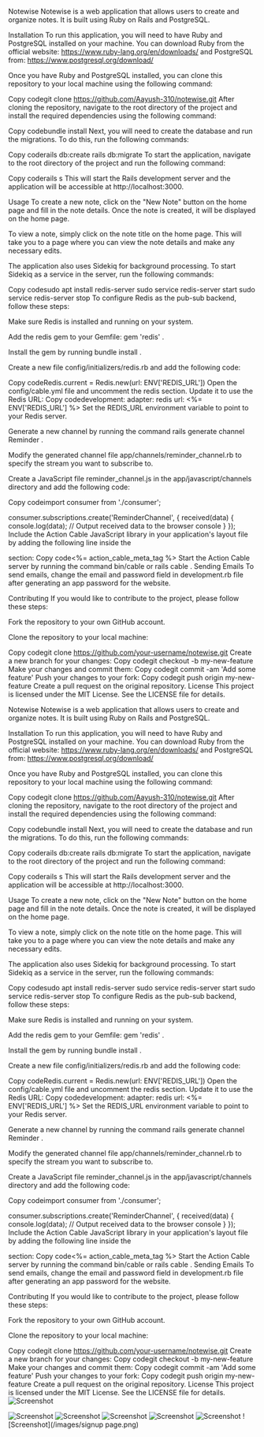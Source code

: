 Notewise
Notewise is a web application that allows users to create and organize notes. It is built using Ruby on Rails and PostgreSQL.

Installation
To run this application, you will need to have Ruby and PostgreSQL installed on your machine. You can download Ruby from the official website: https://www.ruby-lang.org/en/downloads/ and PostgreSQL from: https://www.postgresql.org/download/

Once you have Ruby and PostgreSQL installed, you can clone this repository to your local machine using the following command:

Copy codegit clone https://github.com/Aayush-310/notewise.git
After cloning the repository, navigate to the root directory of the project and install the required dependencies using the following command:

Copy codebundle install
Next, you will need to create the database and run the migrations. To do this, run the following commands:

Copy coderails db:create
rails db:migrate
To start the application, navigate to the root directory of the project and run the following command:

Copy coderails s
This will start the Rails development server and the application will be accessible at http://localhost:3000.

Usage
To create a new note, click on the "New Note" button on the home page and fill in the note details. Once the note is created, it will be displayed on the home page.

To view a note, simply click on the note title on the home page. This will take you to a page where you can view the note details and make any necessary edits.

The application also uses Sidekiq for background processing. To start Sidekiq as a service in the server, run the following commands:

Copy codesudo apt install redis-server
sudo service redis-server start
sudo service redis-server stop
To configure Redis as the pub-sub backend, follow these steps:

Make sure Redis is installed and running on your system.

Add the redis gem to your Gemfile:
gem 'redis'
.

Install the gem by running
bundle install
.

Create a new file
config/initializers/redis.rb
and add the following code:

Copy codeRedis.current = Redis.new(url: ENV['REDIS_URL'])
Open the
config/cable.yml
file and uncomment the redis section. Update it to use the Redis URL:
Copy codedevelopment:
adapter: redis
url: <%= ENV['REDIS_URL'] %>
Set the
REDIS_URL
environment variable to point to your Redis server.

Generate a new channel by running the command
rails generate channel Reminder
.

Modify the generated channel file
app/channels/reminder_channel.rb
to specify the stream you want to subscribe to.

Create a JavaScript file
reminder_channel.js
in the
app/javascript/channels
directory and add the following code:

Copy codeimport consumer from './consumer';

consumer.subscriptions.create('ReminderChannel', {
received(data) {
console.log(data); // Output received data to the browser console
}
});
Include the Action Cable JavaScript library in your application's layout file by adding the following line inside the

<head>
 section:
Copy code<%= action_cable_meta_tag %>
Start the Action Cable server by running the command 
bin/cable
 or 
rails cable
.
Sending Emails
To send emails, change the email and password field in 
development.rb
 file after generating an app password for the website.

Contributing
If you would like to contribute to the project, please follow these steps:

Fork the repository to your own GitHub account.

Clone the repository to your local machine:

Copy codegit clone https://github.com/your-username/notewise.git
Create a new branch for your changes:
Copy codegit checkout -b my-new-feature
Make your changes and commit them:
Copy codegit commit -am 'Add some feature'
Push your changes to your fork:
Copy codegit push origin my-new-feature
Create a pull request on the original repository.
License
This project is licensed under the MIT License. See the
LICENSE
file for details.

Notewise
Notewise is a web application that allows users to create and organize notes. It is built using Ruby on Rails and PostgreSQL.

Installation
To run this application, you will need to have Ruby and PostgreSQL installed on your machine. You can download Ruby from the official website: https://www.ruby-lang.org/en/downloads/ and PostgreSQL from: https://www.postgresql.org/download/

Once you have Ruby and PostgreSQL installed, you can clone this repository to your local machine using the following command:

Copy codegit clone https://github.com/Aayush-310/notewise.git
After cloning the repository, navigate to the root directory of the project and install the required dependencies using the following command:

Copy codebundle install
Next, you will need to create the database and run the migrations. To do this, run the following commands:

Copy coderails db:create
rails db:migrate
To start the application, navigate to the root directory of the project and run the following command:

Copy coderails s
This will start the Rails development server and the application will be accessible at http://localhost:3000.

Usage
To create a new note, click on the "New Note" button on the home page and fill in the note details. Once the note is created, it will be displayed on the home page.

To view a note, simply click on the note title on the home page. This will take you to a page where you can view the note details and make any necessary edits.

The application also uses Sidekiq for background processing. To start Sidekiq as a service in the server, run the following commands:

Copy codesudo apt install redis-server
sudo service redis-server start
sudo service redis-server stop
To configure Redis as the pub-sub backend, follow these steps:

Make sure Redis is installed and running on your system.

Add the redis gem to your Gemfile:
gem 'redis'
.

Install the gem by running
bundle install
.

Create a new file
config/initializers/redis.rb
and add the following code:

Copy codeRedis.current = Redis.new(url: ENV['REDIS_URL'])
Open the
config/cable.yml
file and uncomment the redis section. Update it to use the Redis URL:
Copy codedevelopment:
adapter: redis
url: <%= ENV['REDIS_URL'] %>
Set the
REDIS_URL
environment variable to point to your Redis server.

Generate a new channel by running the command
rails generate channel Reminder
.

Modify the generated channel file
app/channels/reminder_channel.rb
to specify the stream you want to subscribe to.

Create a JavaScript file
reminder_channel.js
in the
app/javascript/channels
directory and add the following code:

Copy codeimport consumer from './consumer';

consumer.subscriptions.create('ReminderChannel', {
received(data) {
console.log(data); // Output received data to the browser console
}
});
Include the Action Cable JavaScript library in your application's layout file by adding the following line inside the

<head>
 section:
Copy code<%= action_cable_meta_tag %>
Start the Action Cable server by running the command 
bin/cable
 or 
rails cable
.
Sending Emails
To send emails, change the email and password field in 
development.rb
 file after generating an app password for the website.

Contributing
If you would like to contribute to the project, please follow these steps:

Fork the repository to your own GitHub account.

Clone the repository to your local machine:

Copy codegit clone https://github.com/your-username/notewise.git
Create a new branch for your changes:
Copy codegit checkout -b my-new-feature
Make your changes and commit them:
Copy codegit commit -am 'Add some feature'
Push your changes to your fork:
Copy codegit push origin my-new-feature
Create a pull request on the original repository.
License
This project is licensed under the MIT License. See the
LICENSE
file for details.
![Screenshot](/images/homepage.png)

![Screenshot](/images/edit_user.png)
![Screenshot](/images/edit_note.png)
![Screenshot](/images/new_note.png)
![Screenshot](/images/basic-page.png)
![Screenshot](/images/login.png)
![Screenshot](/images/signup page.png)

